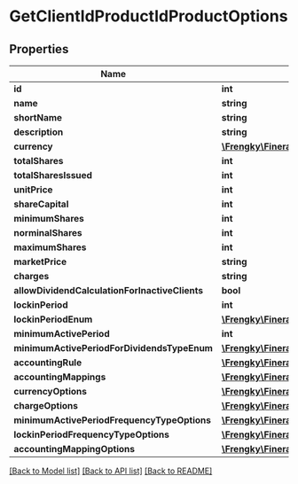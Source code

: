 # GetClientIdProductIdProductOptions

## Properties
Name | Type | Description | Notes
------------ | ------------- | ------------- | -------------
**id** | **int** |  | [optional] 
**name** | **string** |  | [optional] 
**shortName** | **string** |  | [optional] 
**description** | **string** |  | [optional] 
**currency** | [**\Frengky\Fineract\Model\GetShareAccountsCurrency**](GetShareAccountsCurrency.md) |  | [optional] 
**totalShares** | **int** |  | [optional] 
**totalSharesIssued** | **int** |  | [optional] 
**unitPrice** | **int** |  | [optional] 
**shareCapital** | **int** |  | [optional] 
**minimumShares** | **int** |  | [optional] 
**norminalShares** | **int** |  | [optional] 
**maximumShares** | **int** |  | [optional] 
**marketPrice** | **string** |  | [optional] 
**charges** | **string** |  | [optional] 
**allowDividendCalculationForInactiveClients** | **bool** |  | [optional] 
**lockinPeriod** | **int** |  | [optional] 
**lockinPeriodEnum** | [**\Frengky\Fineract\Model\GetShareAccountsClientIdProductIdLockPeriodTypeEnum**](GetShareAccountsClientIdProductIdLockPeriodTypeEnum.md) |  | [optional] 
**minimumActivePeriod** | **int** |  | [optional] 
**minimumActivePeriodForDividendsTypeEnum** | [**\Frengky\Fineract\Model\GetShareAccountsClientIdProductIdMinimumActivePeriodForDividendsTypeEnum**](GetShareAccountsClientIdProductIdMinimumActivePeriodForDividendsTypeEnum.md) |  | [optional] 
**accountingRule** | [**\Frengky\Fineract\Model\GetShareAccountsClientIdProductIdAccountingRule**](GetShareAccountsClientIdProductIdAccountingRule.md) |  | [optional] 
**accountingMappings** | [**\Frengky\Fineract\Model\GetClientIdProductIdAccountingMappings**](GetClientIdProductIdAccountingMappings.md) |  | [optional] 
**currencyOptions** | [**\Frengky\Fineract\Model\GetShareAccountsCurrency**](GetShareAccountsCurrency.md) |  | [optional] 
**chargeOptions** | [**\Frengky\Fineract\Model\GetShareAccountsChargeOptions**](GetShareAccountsChargeOptions.md) |  | [optional] 
**minimumActivePeriodFrequencyTypeOptions** | [**\Frengky\Fineract\Model\GetClientIdProductIdMinimumActivePeriodFrequencyTypeOptions**](GetClientIdProductIdMinimumActivePeriodFrequencyTypeOptions.md) |  | [optional] 
**lockinPeriodFrequencyTypeOptions** | [**\Frengky\Fineract\Model\GetClientIdProductIdLockinPeriodFrequencyTypeOptions**](GetClientIdProductIdLockinPeriodFrequencyTypeOptions.md) |  | [optional] 
**accountingMappingOptions** | [**\Frengky\Fineract\Model\GetAccountingMappingOptions**](GetAccountingMappingOptions.md) |  | [optional] 

[[Back to Model list]](../../README.md#documentation-for-models) [[Back to API list]](../../README.md#documentation-for-api-endpoints) [[Back to README]](../../README.md)

